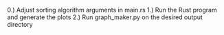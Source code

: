 0.) Adjust sorting algorithm arguments in main.rs
1.) Run the Rust program and generate the plots
2.) Run graph_maker.py on the desired output directory
